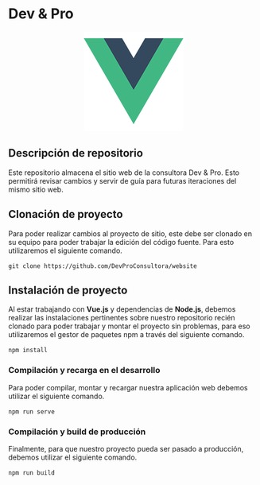 # Dev & Pro

<p align="center">
  <img src=src/assets/logo.png alt="Logo Dev & Pro"/>
</p>

## Descripción de repositorio

Este repositorio almacena el sitio web de la consultora Dev & Pro. Esto permitirá revisar cambios y servir de guía para futuras iteraciones del mismo sitio web.

## Clonación de proyecto

Para poder realizar cambios al proyecto de sitio, este debe ser clonado en su equipo para poder trabajar la edición del código fuente. Para esto utilizaremos el siguiente comando.
```
git clone https://github.com/DevProConsultora/website
```

## Instalación de proyecto
Al estar trabajando con **Vue.js** y dependencias de **Node.js**, debemos realizar las instalaciones pertinentes sobre nuestro repositorio recién clonado para poder trabajar y montar el proyecto sin problemas, para eso utilizaremos el gestor de paquetes npm a través del siguiente comando.
```
npm install
```

### Compilación y recarga en el desarrollo
Para poder compilar, montar y recargar nuestra aplicación web debemos utilizar el siguiente comando.
```
npm run serve
```

### Compilación y build de producción
Finalmente, para que nuestro proyecto pueda ser pasado a producción, debemos utilizar el siguiente comando.
```
npm run build
```
